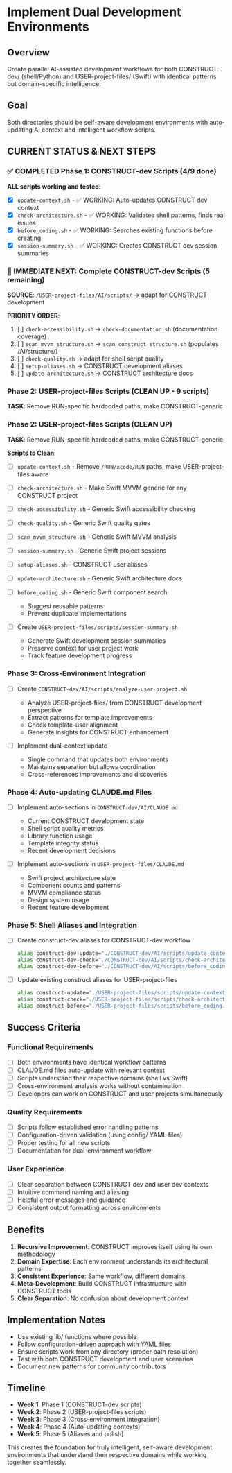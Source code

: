 # Implement Dual Development Environments

## Overview
Create parallel AI-assisted development workflows for both CONSTRUCT-dev/ (shell/Python) and USER-project-files/ (Swift) with identical patterns but domain-specific intelligence.

## Goal
Both directories should be self-aware development environments with auto-updating AI context and intelligent workflow scripts.

## CURRENT STATUS & NEXT STEPS

### ✅ COMPLETED Phase 1: CONSTRUCT-dev Scripts (4/9 done)
**ALL scripts working and tested**:
- [x] `update-context.sh` - ✅ WORKING: Auto-updates CONSTRUCT dev context
- [x] `check-architecture.sh` - ✅ WORKING: Validates shell patterns, finds real issues  
- [x] `before_coding.sh` - ✅ WORKING: Searches existing functions before creating
- [x] `session-summary.sh` - ✅ WORKING: Creates CONSTRUCT dev session summaries

### 🚧 IMMEDIATE NEXT: Complete CONSTRUCT-dev Scripts (5 remaining)
**SOURCE**: `/USER-project-files/AI/scripts/` → adapt for CONSTRUCT development

**PRIORITY ORDER**:
1. [ ] `check-accessibility.sh` → `check-documentation.sh` (documentation coverage)
2. [ ] `scan_mvvm_structure.sh` → `scan_construct_structure.sh` (populates /AI/structure/)
3. [ ] `check-quality.sh` → adapt for shell script quality  
4. [ ] `setup-aliases.sh` → CONSTRUCT development aliases
5. [ ] `update-architecture.sh` → CONSTRUCT architecture docs

### Phase 2: USER-project-files Scripts (CLEAN UP - 9 scripts)
**TASK**: Remove RUN-specific hardcoded paths, make CONSTRUCT-generic

### Phase 2: USER-project-files Scripts (CLEAN UP)
**TASK**: Remove RUN-specific hardcoded paths, make CONSTRUCT-generic

**Scripts to Clean**:
- [ ] `update-context.sh` - Remove `/RUN/xcode/RUN` paths, make USER-project-files aware
- [ ] `check-architecture.sh` - Make Swift MVVM generic for any CONSTRUCT project
- [ ] `check-accessibility.sh` - Generic Swift accessibility checking
- [ ] `check-quality.sh` - Generic Swift quality gates
- [ ] `scan_mvvm_structure.sh` - Generic Swift MVVM analysis
- [ ] `session-summary.sh` - Generic Swift project sessions
- [ ] `setup-aliases.sh` - CONSTRUCT user aliases
- [ ] `update-architecture.sh` - Generic Swift architecture docs
- [ ] `before_coding.sh` - Generic Swift component search
  - Suggest reusable patterns
  - Prevent duplicate implementations

- [ ] Create `USER-project-files/scripts/session-summary.sh`
  - Generate Swift development session summaries
  - Preserve context for user project work
  - Track feature development progress

### Phase 3: Cross-Environment Integration
- [ ] Create `CONSTRUCT-dev/AI/scripts/analyze-user-project.sh`
  - Analyze USER-project-files/ from CONSTRUCT development perspective
  - Extract patterns for template improvements
  - Check template-user alignment
  - Generate insights for CONSTRUCT enhancement

- [ ] Implement dual-context update
  - Single command that updates both environments
  - Maintains separation but allows coordination
  - Cross-references improvements and discoveries

### Phase 4: Auto-updating CLAUDE.md Files
- [ ] Implement auto-sections in `CONSTRUCT-dev/AI/CLAUDE.md`
  - Current CONSTRUCT development state
  - Shell script quality metrics
  - Library function usage
  - Template integrity status
  - Recent development decisions

- [ ] Implement auto-sections in `USER-project-files/CLAUDE.md`
  - Swift project architecture state
  - Component counts and patterns
  - MVVM compliance status
  - Design system usage
  - Recent feature development

### Phase 5: Shell Aliases and Integration
- [ ] Create construct-dev aliases for CONSTRUCT-dev workflow
  ```bash
  alias construct-dev-update="./CONSTRUCT-dev/AI/scripts/update-context.sh"
  alias construct-dev-check="./CONSTRUCT-dev/AI/scripts/check-architecture.sh"
  alias construct-dev-before="./CONSTRUCT-dev/AI/scripts/before_coding.sh"
  ```

- [ ] Update existing construct aliases for USER-project-files
  ```bash
  alias construct-update="./USER-project-files/scripts/update-context.sh"
  alias construct-check="./USER-project-files/scripts/check-architecture.sh" 
  alias construct-before="./USER-project-files/scripts/before_coding.sh"
  ```

## Success Criteria

### Functional Requirements
- [ ] Both environments have identical workflow patterns
- [ ] CLAUDE.md files auto-update with relevant context
- [ ] Scripts understand their respective domains (shell vs Swift)
- [ ] Cross-environment analysis works without contamination
- [ ] Developers can work on CONSTRUCT and user projects simultaneously

### Quality Requirements
- [ ] Scripts follow established error handling patterns
- [ ] Configuration-driven validation (using config/ YAML files)
- [ ] Proper testing for all new scripts
- [ ] Documentation for dual-environment workflow

### User Experience
- [ ] Clear separation between CONSTRUCT dev and user dev contexts
- [ ] Intuitive command naming and aliasing
- [ ] Helpful error messages and guidance
- [ ] Consistent output formatting across environments

## Benefits

1. **Recursive Improvement**: CONSTRUCT improves itself using its own methodology
2. **Domain Expertise**: Each environment understands its architectural patterns
3. **Consistent Experience**: Same workflow, different domains
4. **Meta-Development**: Build CONSTRUCT infrastructure with CONSTRUCT tools
5. **Clear Separation**: No confusion about development context

## Implementation Notes

- Use existing lib/ functions where possible
- Follow configuration-driven approach with YAML files
- Ensure scripts work from any directory (proper path resolution)
- Test with both CONSTRUCT development and user scenarios
- Document new patterns for community contributors

## Timeline

- **Week 1**: Phase 1 (CONSTRUCT-dev scripts)
- **Week 2**: Phase 2 (USER-project-files scripts)  
- **Week 3**: Phase 3 (Cross-environment integration)
- **Week 4**: Phase 4 (Auto-updating contexts)
- **Week 5**: Phase 5 (Aliases and polish)

This creates the foundation for truly intelligent, self-aware development environments that understand their respective domains while working together seamlessly.